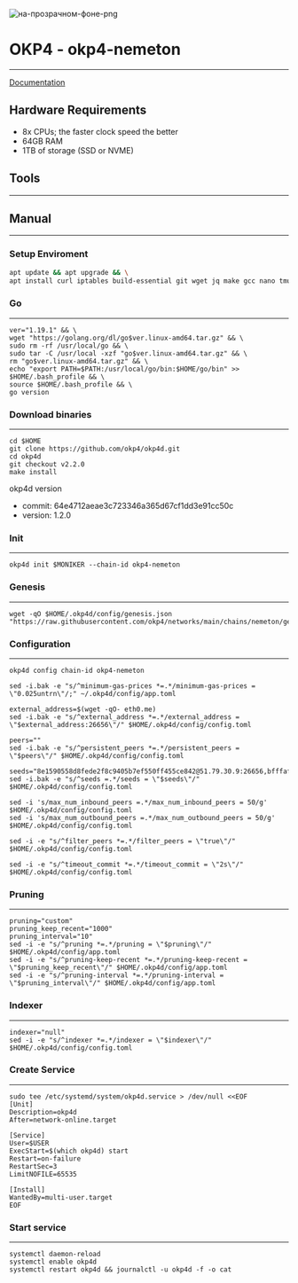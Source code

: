 ![на-прозрачном-фоне-png](https://user-images.githubusercontent.com/58205039/202901606-ce094fb7-23d9-40f2-9249-3a029c1d1d5c.png)

# OKP4 - okp4-nemeton
____
[Documentation](https://docs.okp4.network/nodes/run-node)
## Hardware Requirements
+ 8x CPUs; the faster clock speed the better
+ 64GB RAM
+ 1TB of storage (SSD or NVME)

## Tools
____

## Manual
___

### Setup Enviroment
``` bash
apt update && apt upgrade && \
apt install curl iptables build-essential git wget jq make gcc nano tmux htop nvme-cli pkg-config libssl-dev libleveldb-dev tar clang bsdmainutils ncdu unzip libleveldb-dev -y
```
### Go
___
```
ver="1.19.1" && \
wget "https://golang.org/dl/go$ver.linux-amd64.tar.gz" && \
sudo rm -rf /usr/local/go && \
sudo tar -C /usr/local -xzf "go$ver.linux-amd64.tar.gz" && \
rm "go$ver.linux-amd64.tar.gz" && \
echo "export PATH=$PATH:/usr/local/go/bin:$HOME/go/bin" >> $HOME/.bash_profile && \
source $HOME/.bash_profile && \
go version
```
### Download binaries
___
```
cd $HOME
git clone https://github.com/okp4/okp4d.git
cd okp4d
git checkout v2.2.0
make install
```
okp4d version
+ commit: 64e4712aeae3c723346a365d67cf1dd3e91cc50c
+ version: 1.2.0
### Init
____
```
okp4d init $MONIKER --chain-id okp4-nemeton
```
### Genesis
____
```
wget -qO $HOME/.okp4d/config/genesis.json "https://raw.githubusercontent.com/okp4/networks/main/chains/nemeton/genesis.json"
```
### Configuration
____
```
okp4d config chain-id okp4-nemeton

sed -i.bak -e "s/^minimum-gas-prices *=.*/minimum-gas-prices = \"0.025untrn\"/;" ~/.okp4d/config/app.toml

external_address=$(wget -qO- eth0.me)
sed -i.bak -e "s/^external_address *=.*/external_address = \"$external_address:26656\"/" $HOME/.okp4d/config/config.toml

peers=""
sed -i.bak -e "s/^persistent_peers *=.*/persistent_peers = \"$peers\"/" $HOME/.okp4d/config/config.toml

seeds="8e1590558d8fede2f8c9405b7ef550ff455ce842@51.79.30.9:26656,bfffaf3b2c38292bd0aa2a3efe59f210f49b5793@51.91.208.71:26656,106c6974096ca8224f20a85396155979dbd2fb09@198.244.141.176:26656,a7f1dcf7441761b0e0e1f8c6fdc79d3904c22c01@38.242.150.63:36656"
sed -i.bak -e "s/^seeds =.*/seeds = \"$seeds\"/" $HOME/.okp4d/config/config.toml

sed -i 's/max_num_inbound_peers =.*/max_num_inbound_peers = 50/g' $HOME/.okp4d/config/config.toml
sed -i 's/max_num_outbound_peers =.*/max_num_outbound_peers = 50/g' $HOME/.okp4d/config/config.toml

sed -i -e "s/^filter_peers *=.*/filter_peers = \"true\"/" $HOME/.okp4d/config/config.toml

sed -i -e "s/^timeout_commit *=.*/timeout_commit = \"2s\"/" $HOME/.okp4d/config/config.toml
```
### Pruning
____
```
pruning="custom"
pruning_keep_recent="1000"
pruning_interval="10"
sed -i -e "s/^pruning *=.*/pruning = \"$pruning\"/" $HOME/.okp4d/config/app.toml
sed -i -e "s/^pruning-keep-recent *=.*/pruning-keep-recent = \"$pruning_keep_recent\"/" $HOME/.okp4d/config/app.toml
sed -i -e "s/^pruning-interval *=.*/pruning-interval = \"$pruning_interval\"/" $HOME/.okp4d/config/app.toml
```
### Indexer 
____
```
indexer="null"
sed -i -e "s/^indexer *=.*/indexer = \"$indexer\"/" $HOME/.okp4d/config/config.toml
```
### Create Service
____
```
sudo tee /etc/systemd/system/okp4d.service > /dev/null <<EOF
[Unit]
Description=okp4d
After=network-online.target

[Service]
User=$USER
ExecStart=$(which okp4d) start
Restart=on-failure
RestartSec=3
LimitNOFILE=65535

[Install]
WantedBy=multi-user.target
EOF
```
### Start service
____
```
systemctl daemon-reload
systemctl enable okp4d   
systemctl restart okp4d && journalctl -u okp4d -f -o cat
```
